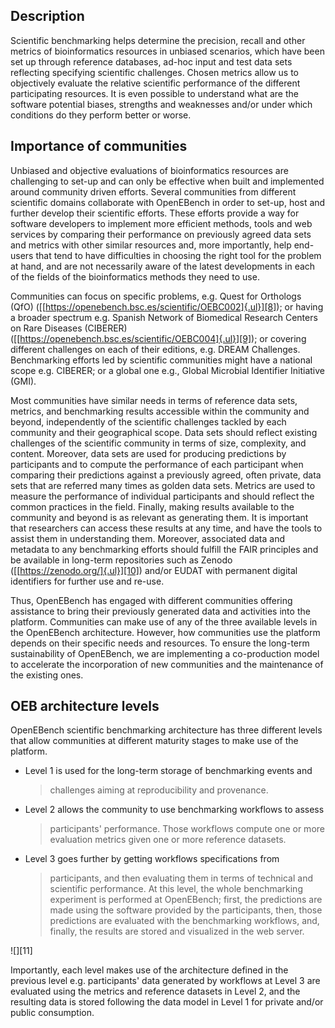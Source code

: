 ## Description
Scientific benchmarking helps determine the precision, recall and other
metrics of bioinformatics resources in unbiased scenarios, which have
been set up through reference databases, ad-hoc input and test data sets
reflecting specifying scientific challenges. Chosen metrics allow us to
objectively evaluate the relative scientific performance of the
different participating resources. It is even possible to understand
what are the software potential biases, strengths and weaknesses and/or
under which conditions do they perform better or worse.

Importance of communities
--------------------------------------------------

Unbiased and objective evaluations of bioinformatics resources are
challenging to set-up and can only be effective when built and
implemented around community driven efforts. Several communities from
different scientific domains collaborate with OpenEBench in order to
set-up, host and further develop their scientific efforts. These efforts
provide a way for software developers to implement more efficient
methods, tools and web services by comparing their performance on
previously agreed data sets and metrics with other similar resources
and, more importantly, help end-users that tend to have difficulties in
choosing the right tool for the problem at hand, and are not necessarily
aware of the latest developments in each of the fields of the
bioinformatics methods they need to use.

Communities can focus on specific problems, e.g. Quest for Orthologs
(QfO) ([[https://openebench.bsc.es/scientific/OEBC002]{.ul}][8]); or
having a broader spectrum e.g. Spanish Network of Biomedical Research
Centers on Rare Diseases
(CIBERER)([[https://openebench.bsc.es/scientific/OEBC004]{.ul}][9]); or
covering different challenges on each of their editions, e.g. DREAM
Challenges. Benchmarking efforts led by scientific communities might
have a national scope e.g. CIBERER; or a global one e.g., Global
Microbial Identifier Initiative (GMI).

Most communities have similar needs in terms of reference data sets,
metrics, and benchmarking results accessible within the community and
beyond, independently of the scientific challenges tackled by each
community and their geographical scope. Data sets should reflect
existing challenges of the scientific community in terms of size,
complexity, and content. Moreover, data sets are used for producing
predictions by participants and to compute the performance of each
participant when comparing their predictions against a previously
agreed, often private, data sets that are referred many times as golden
data sets. Metrics are used to measure the performance of individual
participants and should reflect the common practices in the field.
Finally, making results available to the community and beyond is as
relevant as generating them. It is important that researchers can access
these results at any time, and have the tools to assist them in
understanding them. Moreover, associated data and metadata to any
benchmarking efforts should fulfill the FAIR principles and be available
in long-term repositories such as Zenodo
([[https://zenodo.org/]{.ul}][10]) and/or EUDAT with permanent digital
identifiers for further use and re-use.

Thus, OpenEBench has engaged with different communities offering
assistance to bring their previously generated data and activities into
the platform. Communities can make use of any of the three available
levels in the OpenEBench architecture. However, how communities use the
platform depends on their specific needs and resources. To ensure the
long-term sustainability of OpenEBench, we are implementing a
co-production model to accelerate the incorporation of new communities
and the maintenance of the existing ones.

OEB architecture levels
---------------------------------------------------

OpenEBench scientific benchmarking architecture has three different
levels that allow communities at different maturity stages to make use
of the platform.

-   Level 1 is used for the long-term storage of benchmarking events and
    > challenges aiming at reproducibility and provenance.

-   Level 2 allows the community to use benchmarking workflows to assess
    > participants' performance. Those workflows compute one or more
    > evaluation metrics given one or more reference datasets.

-   Level 3 goes further by getting workflows specifications from
    > participants, and then evaluating them in terms of technical and
    > scientific performance. At this level, the whole benchmarking
    > experiment is performed at OpenEBench; first, the predictions are
    > made using the software provided by the participants, then, those
    > predictions are evaluated with the benchmarking workflows, and,
    > finally, the results are stored and visualized in the web server.

![][11]

Importantly, each level makes use of the architecture defined in the
previous level e.g. participants' data generated by workflows at Level 3
are evaluated using the metrics and reference datasets in Level 2, and
the resulting data is stored following the data model in Level 1 for
private and/or public consumption.